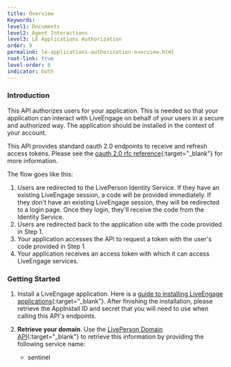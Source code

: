 ```yaml
---
title: Overview
Keywords:
level1: Documents
level2: Agent Interactions
level3: LE Applications Authorization
order: 9
permalink: le-applications-authorization-overview.html
root-link: true
level-order: 6
indicator: both
---
```


### Introduction

This API authorizes users for your application. This is needed so that your application can interact with LiveEngage on behalf of your users in a secure and authorized way. The application should be installed in the context of your account.

This API provides standard oauth 2.0 endpoints to receive and refresh access tokens. Please see the [oauth 2.0 rfc reference](https://tools.ietf.org/html/rfc6749){:target="_blank"} for more information.

The flow goes like this:

1. Users are redirected to the LivePerson Identity Service. If they have an existing LiveEngage session, a code will be provided immediately. If they don't have an existing LiveEngage session, they will be redirected to a login page. Once they login, they'll receive the code from the Identity Service.
2. Users are redirected back to the application site with the code provided in Step 1.
3. Your application accesses the API to request a token with the user's code provided in Step 1.
4. Your application receives an access token with which it can access LiveEngage services.

### Getting Started

1. Install a LiveEngage application. Here is a [guide to installing LiveEngage applications](guides-le-applications-installing.html){:target="_blank"}. After finishing the installation, please retrieve the AppInstall ID and secret that you will need to use when calling this API's endpoints.

2. **Retrieve your domain**. Use the [LivePerson Domain API](agent-domain-domain-api.html){:target="_blank"} to retrieve this information by providing the following service name:

	* sentinel
